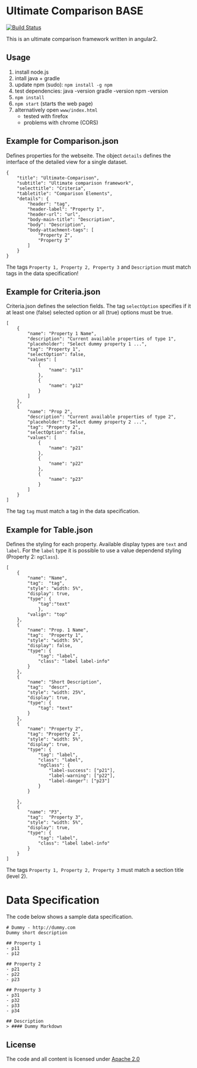 # Ultimate Comparison BASE

[![Build Status](https://travis-ci.org/ultimate-comparisons/ultimate-comparison-BASE.svg?branch=master)](https://travis-ci.org/ultimate-comparisons/ultimate-comparison-BASE)

This is an ultimate comparison framework written in angular2.

## Usage
1. install node.js
2. intall java + gradle
3. update npm (sudo): `npm install -g npm`
4. test dependencies:
        java -version
        gradle -version
        npm -version        
4. `npm install`
5. `npm start` (starts the web page)
5. alternatively open `www/index.html`
    - tested with firefox
    - problems with chrome (CORS)

## Example for Comparison.json
Defines properties for the webseite. The object `details` defines the interface of the detailed view for a single dataset.

    {
        "title": "Ultimate-Comparison",
        "subtitle": "Ultimate comparison framework",
        "selecttitle": "Criteria",
        "tabletitle": "Comparison Elements",
        "details": {
            "header": "tag",
            "header-label": "Property 1",
            "header-url": "url",
            "body-main-title": "Description",
            "body": "Description",
            "body-attachment-tags": [
                "Property 2",
                "Property 3"
            ]
        }
    }
The tags `Property 1, Property 2, Property 3` and `Description` must match tags in the data specification!

## Example for Criteria.json
Criteria.json defines the selection fields. The tag `selectOption` specifies if it at least one (false) selected option or all (true) options must be true.

    [
        {
            "name": "Property 1 Name",
            "description": "Current available properties of type 1",
            "placeholder": "Select dummy property 1 ...",
            "tag": "Property 1",
            "selectOption": false,
            "values": [
                {
                    "name": "p11"
                },
                {
                    "name": "p12"
                }
            ]
        },
        {
            "name": "Prop 2",
            "description": "Current available properties of type 2",
            "placeholder": "Select dummy property 2 ...",
            "tag": "Property 2",
            "selectOption": false,
            "values": [
                {
                    "name": "p21"
                },
                {
                    "name": "p22"
                },
                {
                    "name": "p23"
                }
            ]
        }
    ]

The tag `tag` must match a tag in the data specification.

## Example for Table.json
Defines the styling for each property. Available display types are `text` and `label`. For the `label` type it is possible to use a value dependend styling (Property 2: `ngClass`).

    [
        {
            "name": "Name",
            "tag":  "tag",
            "style": "width: 5%",
            "display": true,
            "type": {
                "tag":"text"
                },
            "valign": "top"    
        },
        {
            "name": "Prop. 1 Name",
            "tag":  "Property 1",
            "style": "width: 5%",
            "display": false,
            "type": {
                "tag": "label",
                "class": "label label-info"
            }
        },
        {
            "name": "Short Description",
            "tag":  "descr",
            "style": "width: 25%",
            "display": true,
            "type": {
                "tag": "text"
            }
        },
        {
            "name": "Property 2",
            "tag": "Property 2",
            "style": "width: 5%",
            "display": true,
            "type": {
                "tag": "label",
                "class": "label",
                "ngClass": {
                    "label-success": ["p21"],
                    "label-warning": ["p22"],
                    "label-danger": ["p23"]
                }
            }
            
        },
        {
            "name": "P3",
            "tag":  "Property 3",
            "style": "width: 5%",
            "display": true,
            "type": {
                "tag": "label",
                "class": "label label-info"
            }
        }
    ]

The tags `Property 1, Property 2, Property 3` must match a section title (level 2).

# Data Specification

The code below shows a sample data specification.

    # Dummy - http://dummy.com
    Dummy short description

    ## Property 1
    - p11
    - p12

    ## Property 2
    - p21
    - p22
    - p23

    ## Property 3 
    - p31
    - p32
    - p33
    - p34

    ## Description
    > #### Dummy Markdown

## License

The code and all content is licensed under [Apache 2.0]

  [Apache 2.0]: http://www.apache.org/licenses/LICENSE-2.0